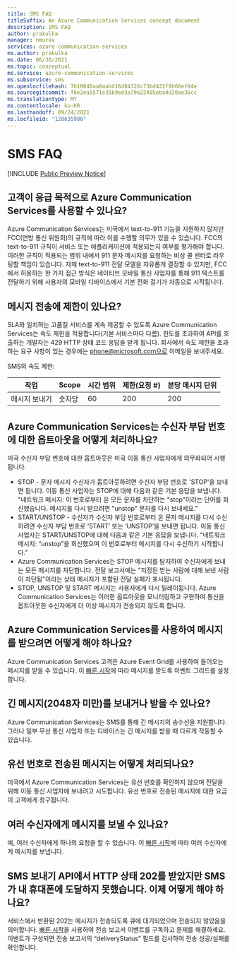 ```yaml
---
title: SMS FAQ
titleSuffix: An Azure Communication Services concept document
description: SMS FAQ
author: prakulka
manager: nmurav
services: azure-communication-services
ms.author: prakulka
ms.date: 06/30/2021
ms.topic: conceptual
ms.service: azure-communication-services
ms.subservice: sms
ms.openlocfilehash: 7b10040aa8aabd16d84326c73bd422f9b66ef04e
ms.sourcegitcommit: f6e2ea5571e35b9ed3a79a22485eba4d20ae36cc
ms.translationtype: MT
ms.contentlocale: ko-KR
ms.lasthandoff: 09/24/2021
ms.locfileid: "128635986"
---
```

# <a name="sms-faq"></a>SMS FAQ

[!INCLUDE [Public Preview Notice](../../includes/public-preview-include.md)]
## <a name="can-a-customer-use-azure-communication-services-for-emergency-purposes"></a>고객이 응급 목적으로 Azure Communication Services를 사용할 수 있나요?

Azure Communication Services는 미국에서 text-to-911 기능을 지원하지 않지만 FCC(연방 통신 위원회)의 규칙에 따라 이를 수행할 의무가 있을 수 있습니다.  FCC의 text-to-911 규칙이 서비스 또는 애플리케이션에 적용되는지 여부를 평가해야 합니다. 이러한 규칙이 적용되는 범위 내에서 911 문자 메시지를 요청하는 비상 콜 센터로 라우팅할 책임이 있습니다. 자체 text-to-911 전달 모델을 자유롭게 결정할 수 있지만, FCC에서 허용하는 한 가지 접근 방식은 네이티브 모바일 통신 사업자를 통해 911 텍스트를 전달하기 위해 사용자의 모바일 디바이스에서 기본 전화 걸기가 자동으로 시작됩니다.

## <a name="are-there-any-limits-on-sending-messages"></a>메시지 전송에 제한이 있나요?

SLA와 일치하는 고품질 서비스를 계속 제공할 수 있도록 Azure Communication Services는 속도 제한을 적용합니다(기본 서비스마다 다름). 한도를 초과하여 API를 호출하는 개발자는 429 HTTP 상태 코드 응답을 받게 됩니다. 회사에서 속도 제한을 초과하는 요구 사항이 있는 경우에는 phone@microsoft.com으로 이메일을 보내주세요.

SMS의 속도 제한:

|작업|Scope|시간 범위| 제한(요청 #) | 분당 메시지 단위|
|---------|-----|-------------|-------------------|-------------------------|
|메시지 보내기|숫자당|60|200|200|

## <a name="how-does-azure-communication-services-handle-opt-outs-for-toll-free-numbers"></a>Azure Communication Services는 수신자 부담 번호에 대한 옵트아웃을 어떻게 처리하나요?

미국 수신자 부담 번호에 대한 옵트아웃은 미국 이동 통신 사업자에게 의무화되어 시행됩니다.
- STOP - 문자 메시지 수신자가 옵트아웃하려면 수신자 부담 번호로 'STOP'을 보내면 됩니다. 이동 통신 사업자는 STOP에 대해 다음과 같은 기본 응답을 보냅니다. "네트워크 메시지: 이 번호로부터 온 모든 문자를 차단하는 "stop"이라는 단어를 회신했습니다. 메시지를 다시 받으려면 "unstop" 문자를 다시 보내세요."
- START/UNSTOP - 수신자가 수신자 부담 번호로부터 온 문자 메시지를 다시 수신하려면 수신자 부담 번호로 ‘START’ 또는 ‘UNSTOP’을 보내면 됩니다. 이동 통신 사업자는 START/UNSTOP에 대해 다음과 같은 기본 응답을 보냅니다. “네트워크 메시지: “unstop”을 회신했으며 이 번호로부터 메시지를 다시 수신하기 시작합니다.”
- Azure Communication Services는 STOP 메시지를 탐지하여 수신자에게 보내는 모든 메시지를 차단합니다. 전달 보고서에는 "지정된 받는 사람에 대해 보낸 사람이 차단됨"이라는 상태 메시지가 포함된 전달 실패가 표시됩니다.
- STOP, UNSTOP 및 START 메시지는 사용자에게 다시 릴레이됩니다. Azure Communication Services는 이러한 옵트아웃을 모니터링하고 구현하여 통신을 옵트아웃한 수신자에게 더 이상 메시지가 전송되지 않도록 합니다.

## <a name="how-can-i-receive-messages-using-azure-communication-services"></a>Azure Communication Services를 사용하여 메시지를 받으려면 어떻게 해야 하나요?

Azure Communication Services 고객은 Azure Event Grid를 사용하여 들어오는 메시지를 받을 수 있습니다. 이 [빠른 시작](../../quickstarts/telephony-sms/handle-sms-events.md)에 따라 메시지를 받도록 이벤트 그리드를 설정합니다.

## <a name="can-i-sendreceive-long-messages-2048-chars"></a>긴 메시지(2048자 미만)를 보내거나 받을 수 있나요?

Azure Communication Services는 SMS를 통해 긴 메시지의 송수신을 지원합니다. 그러나 일부 무선 통신 사업자 또는 디바이스는 긴 메시지를 받을 때 다르게 작동할 수 있습니다.

## <a name="how-are-messages-sent-to-landline-numbers-treated"></a>유선 번호로 전송된 메시지는 어떻게 처리되나요?

미국에서 Azure Communication Services는 유선 번호를 확인하지 않으며 전달을 위해 이동 통신 사업자에 보내려고 시도합니다. 유선 번호로 전송된 메시지에 대한 요금이 고객에게 청구됩니다. 

## <a name="can-i-send-messages-to-multiple-recipients"></a>여러 수신자에게 메시지를 보낼 수 있나요?


예, 여러 수신자에게 하나의 요청을 할 수 있습니다. 이 [빠른 시작](../../quickstarts/telephony-sms/send.md?pivots=programming-language-csharp)에 따라 여러 수신자에게 메시지를 보냅니다.

##  <a name="i-received-a-http-status-202-from-the-send-sms-api-but-the-sms-didnt-reach-my-phone-what-do-i-do-now"></a>SMS 보내기 API에서 HTTP 상태 202를 받았지만 SMS가 내 휴대폰에 도달하지 못했습니다. 이제 어떻게 해야 하나요?

서비스에서 반환된 202는 메시지가 전송되도록 큐에 대기되었으며 전송되지 않았음을 의미합니다. [빠른 시작](../../quickstarts/telephony-sms/handle-sms-events.md)을 사용하여 전송 보고서 이벤트를 구독하고 문제를 해결하세요. 이벤트가 구성되면 전송 보고서의 “deliveryStatus” 필드를 검사하여 전송 성공/실패를 확인합니다.
